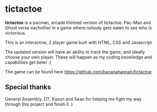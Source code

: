 # tictactoe

**tictactoe** is a pacman, arcade themed version of tictactoe. Pac-Man and Ghost verse eachother in a game where nobody gets eaten to see who is victorious. 

This is an interactive, 2 player game built with HTML, CSS and Javascript 



The updated version will have an ability to track the game, and ideally choose your own player. These will happen as my coding knowledge and capabilities get beter :)


The game can be found here https://github.com/bananahannah/tictactoe 

## Special thanks

General Assembly, DT, Kasun and Sean for helping me fight my way through this project and finish it :) 
